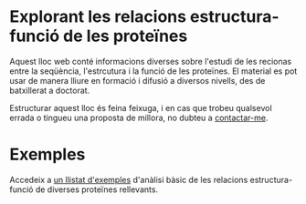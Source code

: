 # Explorant les relacions estructura-funció de les proteïnes

Aquest lloc web conté informacions diverses sobre l'estudi de les recionas entre la seqüència, l'estrcutura i la funció de les proteïnes. El material es pot usar de manera lliure en formació i difusió a diversos nivells, des de batxillerat a doctorat. 

Estructurar aquest lloc és feina feixuga, i en cas que trobeu qualsevol errada o tingueu una proposta de millora, no dubteu a [contactar-me](https://github.com/JordiVillaFreixa).

# Exemples

Accedeix a [un llistat d'exemples]({{baseurl}}/estructura/) d'anàlisi bàsic de les relacions estructura-funció de diverses proteïnes rellevants.
